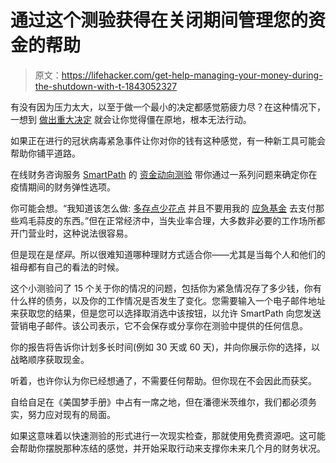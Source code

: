# 通过这个测验获得在关闭期间管理您的资金的帮助

> 原文：<https://lifehacker.com/get-help-managing-your-money-during-the-shutdown-with-t-1843052327>

有没有因为压力太大，以至于做一个最小的决定都感觉筋疲力尽？在这种情况下，一想到 [做出重大决定](https://lifehacker.com/what-is-decision-fatigue-and-how-does-it-affect-you-1842851099) 就会让你觉得僵在原地，根本无法行动。



如果正在进行的冠状病毒紧急事件让你对你的钱有这种感觉，有一种新工具可能会帮助你铺平道路。

在线财务咨询服务 [SmartPath](https://www.joinsmartpath.com/coronavirus) 的 [资金动向测验](https://moneymovesquiz.com/) 带你通过一系列问题来确定你在疫情期间的财务弹性选项。

你可能会想。“我知道该怎么做: [多存点](https://twocents.lifehacker.com/why-you-should-save-your-tax-refund-this-year-1842212398)[少花点](https://twocents.lifehacker.com/before-buying-something-on-sale-imagine-if-you-saved-1-1841955964) 并且不要用我的 [应急基金](https://twocents.lifehacker.com/2500-is-your-new-emergency-savings-goal-1839234959) 去支付那些鸡毛蒜皮的东西。”但在正常经济中，当失业率合理，大多数非必要的工作场所都开门营业时，这种说法很容易。

但是现在是*怪异*。所以很难知道哪种理财方式适合你——尤其是当每个人和他们的祖母都有自己的看法的时候。

这个小测验问了 15 个关于你的情况的问题，包括你为紧急情况存了多少钱，你有什么样的债务，以及你的工作情况是否发生了变化。您需要输入一个电子邮件地址来获取您的结果，但是您可以选择取消选中该按钮，以允许 SmartPath 向您发送营销电子邮件。该公司表示，它不会保存或分享你在测验中提供的任何信息。

你的报告将告诉你计划多长时间(例如 30 天或 60 天)，并向你展示你的选择，以战略顺序获取现金。

听着，也许你认为你已经想通了，不需要任何帮助。但你现在不会因此而获奖。

自给自足在《美国梦手册》中占有一席之地，但在潘德米茨维尔，我们都必须务实，努力应对现有的局面。

如果这意味着以快速测验的形式进行一次现实检查，那就使用免费资源吧。这可能会帮助你摆脱那种冻结的感觉，并开始采取行动来支撑你未来几个月的财务状况。